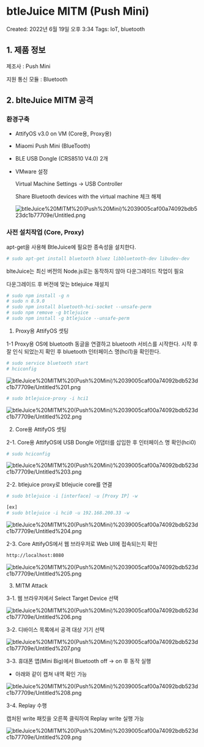 # btleJuice MITM (Push Mini)

Created: 2022년 6월 19일 오후 3:34
Tags: IoT, bluetooth

## 1. 제품 정보

제조사 : Push Mini

지원 통신 모듈 : Bluetooth

## 2. blteJuice MITM 공격

### 환경구축

- AttifyOS v3.0 on VM (Core용, Proxy용)
- Miaomi Push Mini (BlueTooth)
- BLE USB Dongle (CRS8510 V4.0) 2개
- VMware 설정
    
    Virtual Machine Settings → USB Controller
    
    Share Bluetooth devices with the virtual machine 체크 해제
    
    ![btleJuice%20MITM%20(Push%20Mini)%2039005caf00a74092bdb523dc1b77709e/Untitled.png](btleJuice%20MITM%20(Push%20Mini)%2039005caf00a74092bdb523dc1b77709e/Untitled.png)
    

### 사전 설치작업 (Core, Proxy)

apt-get을 사용해 BtleJuice에 필요한 종속성을 설치한다.

```bash
# sudo apt-get install bluetooth bluez libbluetooth-dev libudev-dev
```

blteJuice는 최신 버전의 Node.js로는 동작하지 않아 다운그레이드 작업이 필요

다운그레이드 후 버전에 맞는 btlejuice 재설치

```bash
# sudo npm install -g n
# sudo n 8.9.0
# sudo npm install bluetooth-hci-socket --unsafe-perm
# sudo npm remove -g btlejuice
# sudo npm install -g btlejuice --unsafe-perm
```

1. Proxy용 AttifyOS 셋팅

1-1 Proxy용 OS에 bluetooth 동글을 연결하고 bluetooth 서비스를 시작한다. 시작 후 잘 인식 되었는지 확인 후 bluetooth 인터페이스 명(hci1)을 확인한다.

```bash
# sudo service bluetooth start
# hciconfig
```

![btleJuice%20MITM%20(Push%20Mini)%2039005caf00a74092bdb523dc1b77709e/Untitled%201.png](btleJuice%20MITM%20(Push%20Mini)%2039005caf00a74092bdb523dc1b77709e/Untitled%201.png)

```bash
# sudo btlejuice-proxy -i hci1
```

![btleJuice%20MITM%20(Push%20Mini)%2039005caf00a74092bdb523dc1b77709e/Untitled%202.png](btleJuice%20MITM%20(Push%20Mini)%2039005caf00a74092bdb523dc1b77709e/Untitled%202.png)

2. Core용 AttifyOS 셋팅

2-1. Core용 AttifyOS에 USB Dongle 어댑터를 삽입한 후 인터페이스 명 확인(hci0)

```bash
# sudo hciconfig
```

![btleJuice%20MITM%20(Push%20Mini)%2039005caf00a74092bdb523dc1b77709e/Untitled%203.png](btleJuice%20MITM%20(Push%20Mini)%2039005caf00a74092bdb523dc1b77709e/Untitled%203.png)

2-2. btlejuice proxy로 btlejucie core를 연결

```bash
# sudo btlejuice -i [interface] -u [Proxy IP] -w

[ex]
# sudo btlejuice -i hci0 -u 192.168.200.33 -w
```

![btleJuice%20MITM%20(Push%20Mini)%2039005caf00a74092bdb523dc1b77709e/Untitled%204.png](btleJuice%20MITM%20(Push%20Mini)%2039005caf00a74092bdb523dc1b77709e/Untitled%204.png)

2-3. Core AttifyOS에서 웹 브라우저로 Web UI에 접속되는지 확인

```bash
http://localhost:8080
```

![btleJuice%20MITM%20(Push%20Mini)%2039005caf00a74092bdb523dc1b77709e/Untitled%205.png](btleJuice%20MITM%20(Push%20Mini)%2039005caf00a74092bdb523dc1b77709e/Untitled%205.png)

3. MITM Attack

3-1. 웹 브라우저에서 Select Target Device 선택

![btleJuice%20MITM%20(Push%20Mini)%2039005caf00a74092bdb523dc1b77709e/Untitled%206.png](btleJuice%20MITM%20(Push%20Mini)%2039005caf00a74092bdb523dc1b77709e/Untitled%206.png)

3-2. 디바이스 목록에서 공격 대상 기기 선택

![btleJuice%20MITM%20(Push%20Mini)%2039005caf00a74092bdb523dc1b77709e/Untitled%207.png](btleJuice%20MITM%20(Push%20Mini)%2039005caf00a74092bdb523dc1b77709e/Untitled%207.png)

3-3. 휴대폰 앱(Mini Big)에서 Bluetooth off → on 후 동작 실행

 - 아래와 같이 캡쳐 내역 확인 가능

![btleJuice%20MITM%20(Push%20Mini)%2039005caf00a74092bdb523dc1b77709e/Untitled%208.png](btleJuice%20MITM%20(Push%20Mini)%2039005caf00a74092bdb523dc1b77709e/Untitled%208.png)

3-4. Replay 수행

캡처된 write 패킷을 오른쪽 클릭하여 Replay write 실행 가능

![btleJuice%20MITM%20(Push%20Mini)%2039005caf00a74092bdb523dc1b77709e/Untitled%209.png](btleJuice%20MITM%20(Push%20Mini)%2039005caf00a74092bdb523dc1b77709e/Untitled%209.png)